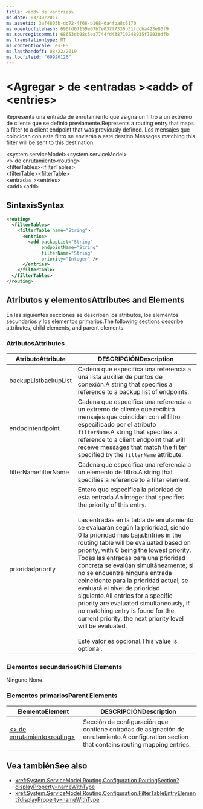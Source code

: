 ```yaml
---
title: <add> de <entries>
ms.date: 03/30/2017
ms.assetid: 3af4805b-dc72-4f68-b168-da4fba8c6170
ms.openlocfilehash: 690fd07159e07b7e037f7330b31fdcba423e80f9
ms.sourcegitcommit: 68653db98c5ea7744fd438710248935f70020dfb
ms.translationtype: MT
ms.contentlocale: es-ES
ms.lasthandoff: 08/22/2019
ms.locfileid: "69920126"
---
```

# <a name="add-of-entries"></a><span data-ttu-id="de09b-102">\<Agregar > de \<entradas ></span><span class="sxs-lookup"><span data-stu-id="de09b-102">\<add> of \<entries></span></span>
<span data-ttu-id="de09b-103">Representa una entrada de enrutamiento que asigna un filtro a un extremo de cliente que se definió previamente.</span><span class="sxs-lookup"><span data-stu-id="de09b-103">Represents a routing entry that maps a filter to a client endpoint that was previously defined.</span></span> <span data-ttu-id="de09b-104">Los mensajes que coincidan con este filtro se enviarán a este destino.</span><span class="sxs-lookup"><span data-stu-id="de09b-104">Messages matching this filter will be sent to this destination.</span></span>  
  
 <span data-ttu-id="de09b-105">\<system.serviceModel></span><span class="sxs-lookup"><span data-stu-id="de09b-105">\<system.serviceModel></span></span>  
<span data-ttu-id="de09b-106">\<> de enrutamiento</span><span class="sxs-lookup"><span data-stu-id="de09b-106">\<routing></span></span>  
<span data-ttu-id="de09b-107">\<filterTables></span><span class="sxs-lookup"><span data-stu-id="de09b-107">\<filterTables></span></span>  
<span data-ttu-id="de09b-108">\<filterTable></span><span class="sxs-lookup"><span data-stu-id="de09b-108">\<filterTable></span></span>  
<span data-ttu-id="de09b-109">\<entradas ></span><span class="sxs-lookup"><span data-stu-id="de09b-109">\<entries></span></span>  
<span data-ttu-id="de09b-110">\<add></span><span class="sxs-lookup"><span data-stu-id="de09b-110">\<add></span></span>  
  
## <a name="syntax"></a><span data-ttu-id="de09b-111">Sintaxis</span><span class="sxs-lookup"><span data-stu-id="de09b-111">Syntax</span></span>  
  
```xml  
<routing>
  <filterTables>
    <filterTable name="String">
      <entries>
        <add backupList="String"
             endpointName="String"
             filterName="String"
             priority="Integer" />
      </entries>
    </filterTable>
  </filterTables>
</routing>
```  
  
## <a name="attributes-and-elements"></a><span data-ttu-id="de09b-112">Atributos y elementos</span><span class="sxs-lookup"><span data-stu-id="de09b-112">Attributes and Elements</span></span>  
 <span data-ttu-id="de09b-113">En las siguientes secciones se describen los atributos, los elementos secundarios y los elementos primarios.</span><span class="sxs-lookup"><span data-stu-id="de09b-113">The following sections describe attributes, child elements, and parent elements.</span></span>  
  
### <a name="attributes"></a><span data-ttu-id="de09b-114">Atributos</span><span class="sxs-lookup"><span data-stu-id="de09b-114">Attributes</span></span>  
  
|<span data-ttu-id="de09b-115">Atributo</span><span class="sxs-lookup"><span data-stu-id="de09b-115">Attribute</span></span>|<span data-ttu-id="de09b-116">DESCRIPCIÓN</span><span class="sxs-lookup"><span data-stu-id="de09b-116">Description</span></span>|  
|---------------|-----------------|  
|<span data-ttu-id="de09b-117">backupList</span><span class="sxs-lookup"><span data-stu-id="de09b-117">backupList</span></span>|<span data-ttu-id="de09b-118">Cadena que especifica una referencia a una lista auxiliar de puntos de conexión.</span><span class="sxs-lookup"><span data-stu-id="de09b-118">A string that specifies a reference to a backup list of endpoints.</span></span>|  
|<span data-ttu-id="de09b-119">endpoint</span><span class="sxs-lookup"><span data-stu-id="de09b-119">endpoint</span></span>|<span data-ttu-id="de09b-120">Cadena que especifica una referencia a un extremo de cliente que recibirá mensajes que coincidan con el filtro especificado por el atributo `filterName`.</span><span class="sxs-lookup"><span data-stu-id="de09b-120">A string that specifies a reference to a client endpoint that will receive messages that match the filter specified by the `filterName` attribute.</span></span>|  
|<span data-ttu-id="de09b-121">filterName</span><span class="sxs-lookup"><span data-stu-id="de09b-121">filterName</span></span>|<span data-ttu-id="de09b-122">Cadena que especifica una referencia a un elemento de filtro.</span><span class="sxs-lookup"><span data-stu-id="de09b-122">A string that specifies a reference to a filter element.</span></span>|  
|<span data-ttu-id="de09b-123">prioridad</span><span class="sxs-lookup"><span data-stu-id="de09b-123">priority</span></span>|<span data-ttu-id="de09b-124">Entero que especifica la prioridad de esta entrada.</span><span class="sxs-lookup"><span data-stu-id="de09b-124">An integer that specifies the priority of this entry.</span></span><br /><br /> <span data-ttu-id="de09b-125">Las entradas en la tabla de enrutamiento se evaluarán según la prioridad, siendo 0 la prioridad más baja.</span><span class="sxs-lookup"><span data-stu-id="de09b-125">Entries in the routing table will be evaluated based on priority, with 0 being the lowest priority.</span></span> <span data-ttu-id="de09b-126">Todas las entradas para una prioridad concreta se evalúan simultáneamente; si no se encuentra ninguna entrada coincidente para la prioridad actual, se evaluará el nivel de prioridad siguiente.</span><span class="sxs-lookup"><span data-stu-id="de09b-126">All entries for a specific priority are evaluated simultaneously, if no matching entry is found for the current priority, the next priority level will be evaluated.</span></span><br /><br /> <span data-ttu-id="de09b-127">Este valor es opcional.</span><span class="sxs-lookup"><span data-stu-id="de09b-127">This value is optional.</span></span>|  
  
### <a name="child-elements"></a><span data-ttu-id="de09b-128">Elementos secundarios</span><span class="sxs-lookup"><span data-stu-id="de09b-128">Child Elements</span></span>  
 <span data-ttu-id="de09b-129">Ninguno.</span><span class="sxs-lookup"><span data-stu-id="de09b-129">None.</span></span>  
  
### <a name="parent-elements"></a><span data-ttu-id="de09b-130">Elementos primarios</span><span class="sxs-lookup"><span data-stu-id="de09b-130">Parent Elements</span></span>  
  
|<span data-ttu-id="de09b-131">Elemento</span><span class="sxs-lookup"><span data-stu-id="de09b-131">Element</span></span>|<span data-ttu-id="de09b-132">DESCRIPCIÓN</span><span class="sxs-lookup"><span data-stu-id="de09b-132">Description</span></span>|  
|-------------|-----------------|  
|[<span data-ttu-id="de09b-133">\<> de enrutamiento</span><span class="sxs-lookup"><span data-stu-id="de09b-133">\<routing></span></span>](routing.md)|<span data-ttu-id="de09b-134">Sección de configuración que contiene entradas de asignación de enrutamiento.</span><span class="sxs-lookup"><span data-stu-id="de09b-134">A configuration section that contains routing mapping entries.</span></span>|  
  
## <a name="see-also"></a><span data-ttu-id="de09b-135">Vea también</span><span class="sxs-lookup"><span data-stu-id="de09b-135">See also</span></span>

- <xref:System.ServiceModel.Routing.Configuration.RoutingSection?displayProperty=nameWithType>
- <xref:System.ServiceModel.Routing.Configuration.FilterTableEntryElement?displayProperty=nameWithType>
